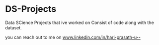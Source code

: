 # DS-Projects

Data SCience Projects that ive worked on
Consist of code along with the dataset.

you can reach out to me on www.linkedin.com/in/hari-prasath-u--
